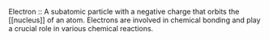 Electron :: A subatomic particle with a negative charge that orbits the [[nucleus]] of an atom. Electrons are involved in chemical bonding and play a crucial role in various chemical reactions.